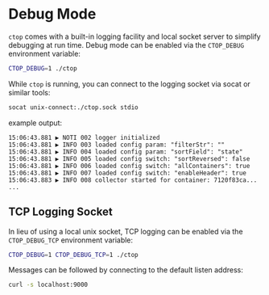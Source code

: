 # Debug Mode

`ctop` comes with a built-in logging facility and local socket server to simplify debugging at run time. Debug mode can be enabled via the `CTOP_DEBUG` environment variable:

```bash
CTOP_DEBUG=1 ./ctop
```

While `ctop` is running, you can connect to the logging socket via socat or similar tools:
```bash
socat unix-connect:./ctop.sock stdio
```

example output:
```
15:06:43.881 ▶ NOTI 002 logger initialized
15:06:43.881 ▶ INFO 003 loaded config param: "filterStr": ""
15:06:43.881 ▶ INFO 004 loaded config param: "sortField": "state"
15:06:43.881 ▶ INFO 005 loaded config switch: "sortReversed": false
15:06:43.881 ▶ INFO 006 loaded config switch: "allContainers": true
15:06:43.881 ▶ INFO 007 loaded config switch: "enableHeader": true
15:06:43.883 ▶ INFO 008 collector started for container: 7120f83ca...
...
```

## TCP Logging Socket

In lieu of using a local unix socket, TCP logging can be enabled via the `CTOP_DEBUG_TCP` environment variable:

```bash
CTOP_DEBUG=1 CTOP_DEBUG_TCP=1 ./ctop
```

Messages can be followed by connecting to the default listen address:
```bash
curl -s localhost:9000
```

